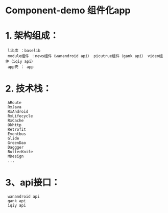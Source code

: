 # Component-demo 组件化app

# 1. 架构组成：
     lib库 ：baselib 
     module组件 ：news组件（wanandroid api） picutrue组件（gank api） video组件（iqiy api）
     app壳 ： app

# 2. 技术栈：
     ARoute
     RxJava 
     RxAndroid
     RxLifecycle
     RxCache
     Okhttp 
     Retrofit
     Eventbus
     Glide
     GreenDao
     Daggger
     ButterKnife
     MDesign
     ...
   
# 3、api接口：
     wanandroid api
     gank api
     iqiy api
